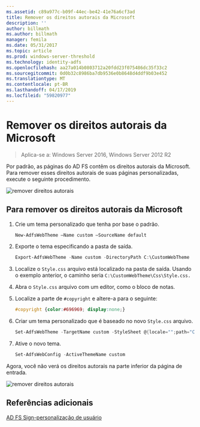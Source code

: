 ```yaml
---
ms.assetid: c89a977c-b09f-44ec-be42-41e76a6cf3ad
title: Remover os direitos autorais da Microsoft
description: ''
author: billmath
ms.author: billmath
manager: femila
ms.date: 05/31/2017
ms.topic: article
ms.prod: windows-server-threshold
ms.technology: identity-adfs
ms.openlocfilehash: aa27a014b0803712a20fdd23f075486dc35f33c2
ms.sourcegitcommit: 0d0b32c8986ba7db9536e0b8648d4ddf9b03e452
ms.translationtype: MT
ms.contentlocale: pt-BR
ms.lasthandoff: 04/17/2019
ms.locfileid: "59820977"
---
```

# <a name="remove-the-microsoft-copyright"></a>Remover os direitos autorais da Microsoft 

>Aplica-se a: Windows Server 2016, Windows Server 2012 R2
 
Por padrão, as páginas do AD FS contêm os direitos autorais da Microsoft. Para remover esses direitos autorais de suas páginas personalizadas, execute o seguinte procedimento. 

![remover direitos autorais](media/AD-FS-user-sign-in-customization/ADFS_Blue_Custom1.png) 
  
## <a name="to-remove-the-microsoft-copyright"></a>Para remover os direitos autorais da Microsoft  
  
1. Crie um tema personalizado que tenha por base o padrão.

   ```powershell
   New-AdfsWebTheme –Name custom –SourceName default
   ```

2. Exporte o tema especificando a pasta de saída.  

   ```powershell
   Export-AdfsWebTheme -Name custom -DirectoryPath C:\CustomWebTheme
   ```

3. Localize o `Style.css` arquivo está localizado na pasta de saída. Usando o exemplo anterior, o caminho seria `C:\CustomWebTheme\Css\Style.css.`
  
4. Abra o `Style.css` arquivo com um editor, como o bloco de notas.  
  
5. Localize a parte de `#copyright` e altere-a para o seguinte:  

   ```css
   #copyright {color:#696969; display:none;}
   ```

6. Criar um tema personalizado que é baseado no novo `Style.css` arquivo.  

   ```powershell
   Set-AdfsWebTheme -TargetName custom -StyleSheet @{locale="";path="C:\customWebTheme\css\style.css"}
   ```

7. Ative o novo tema.  

   ```powershell
   Set-AdfsWebConfig -ActiveThemeName custom
   ```

Agora, você não verá os direitos autorais na parte inferior da página de entrada.

![remover direitos autorais](media/AD-FS-user-sign-in-customization/ADFS_Blue_Custom1a.png) 

## <a name="additional-references"></a>Referências adicionais 
[AD FS Sign-personalização de usuário](AD-FS-user-sign-in-customization.md) 
